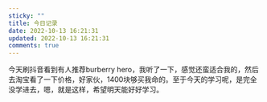 ```yaml
---
sticky: ""
title: 今日记录
date: 2022-10-13 16:21:31
updated: 2022-10-13 16:21:31
comments: true
---
```

今天刷抖音看到有人推荐burberry hero，我听了一下，感觉还蛮适合我的，然后去淘宝看了一下价格，好家伙，1400块够买我命的。至于今天的学习呢，是完全没学进去，嗯，就是这样，希望明天能好好学习。